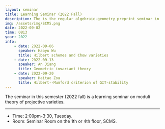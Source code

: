 ```yaml
---
layout: seminar 
title: Learning Seminar (2022 Fall)
description: The is the regular algebraic-geometry preprint seminar in SCMS, organized by Zhiyuan Li.
img: /assets/img/SCMS.png
date: 2022-09-02
time: 0813
year: 2022
info:
    - date: 2022-09-06
      speaker: Haoyu Wu 
      title: Hilbert schemes and Chow varieties
    - date: 2022-09-13
      speaker: An Jiang
      title: Geometric invariant theory
    - date: 2022-09-20
      speaker: Haitao Zou
      title: Hilbert--Mumford criterion of GIT-stability
---
```


The seminar in this semester (2022 fall) is a learning seminar on moduli theory of projective varieties.

---

* Time: 2:00pm-3:30, Tuesday.
* Room: Seminar Room on the 1th or 4th floor, SCMS.



